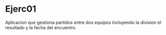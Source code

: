 # Ejerc01
Aplicacion que gestiona partidos entre dos equipos incluyendo la division el resultado y la fecha del encuentro.
